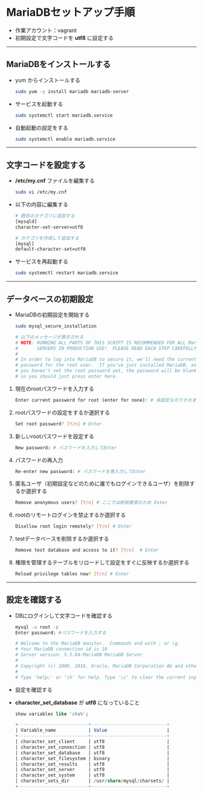 # MariaDBセットアップ手順

* 作業アカウント：vagrant
* 初期設定で文字コードを **utf8** に設定する

---

## MariaDBをインストールする

* yum からインストールする

  ```bash
  sudo yum -y install mariadb mariadb-server
  ```

* サービスを起動する

  ```bash
  sudo systemctl start mariadb.service
  ```

* 自動起動の設定をする

  ```bash
  sudo systemctl enable mariadb.service
  ```

---

## 文字コードを設定する

* **/etc/my.cnf** ファイルを編集する

  ```bash
  sudo vi /etc/my.cnf
  ```

* 以下の内容に編集する

  ```bash
  # 既存のカテゴリに追加する
  [mysqld]
  character-set-server=utf8

  # カテゴリを作成して追加する
  [mysql]
  default-character-set=utf8
  ```

* サービスを再起動する

  ```bash
  sudo systemctl restart mariadb.service
  ```

---

## データベースの初期設定

* MariaDBの初期設定を開始する

  ```bash
  sudo mysql_secure_installation

  # 以下のメッセージが表示される
  # NOTE: RUNNING ALL PARTS OF THIS SCRIPT IS RECOMMENDED FOR ALL MariaDB
  #       SERVERS IN PRODUCTION USE!  PLEASE READ EACH STEP CAREFULLY!
  #
  # In order to log into MariaDB to secure it, we'll need the current
  # password for the root user.  If you've just installed MariaDB, and
  # you haven't set the root password yet, the password will be blank,
  # so you should just press enter here.
  ```

1. 現在のrootパスワードを入力する

    ```bash
    Enter current password for root (enter for none): # 未設定なのでそのままEnter
    ```

2. rootパスワードの設定をするか選択する

    ```bash
    Set root password? [Y/n] # Enter
    ```

3. 新しいrootパスワードを設定する

    ```bash
    New password: # パスワードを入力してEnter
    ```

4. パスワードの再入力

    ```bash
    Re-enter new password: # パスワードを再入力してEnter
    ```

5. 匿名ユーザ（初期設定などのために誰でもログインできるユーザ）を削除するか選択する

    ```bash
    Remove anonymous users? [Y/n] # ここでは削除推奨のため Enter
    ```

6. rootのリモートログインを禁止するか選択する

    ```bash
    Disallow root login remotely? [Y/n] # Enter
    ```

7. testデータベースを削除するか選択する

    ```bash
    Remove test database and access to it? [Y/n]  # Enter
    ```

8. 権限を管理するテーブルをリロードして設定をすぐに反映するか選択する

    ```bash
    Reload privilege tables now? [Y/n] # Enter
    ```

---

## 設定を確認する

* DBにログインして文字コードを確認する

  ```bash
  mysql -u root -p
  Enter password: #パスワードを入力する

  # Welcome to the MariaDB monitor.  Commands end with ; or \g.
  # Your MariaDB connection id is 10
  # Server version: 5.5.64-MariaDB MariaDB Server
  #
  # Copyright (c) 2000, 2018, Oracle, MariaDB Corporation Ab and others.
  #
  # Type 'help;' or '\h' for help. Type '\c' to clear the current input statement.
  ```

* 設定を確認する
* **character_set_database** が **utf8** になっていること

  ```sql
  show variables like 'cha%';

  +--------------------------+----------------------------+
  | Variable_name            | Value                      |
  +--------------------------+----------------------------+
  | character_set_client     | utf8                       |
  | character_set_connection | utf8                       |
  | character_set_database   | utf8                       |
  | character_set_filesystem | binary                     |
  | character_set_results    | utf8                       |
  | character_set_server     | utf8                       |
  | character_set_system     | utf8                       |
  | character_sets_dir       | /usr/share/mysql/charsets/ |
  +--------------------------+----------------------------+
  ```
